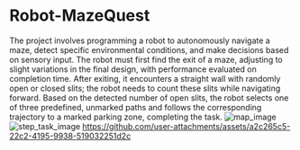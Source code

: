 # Robot-MazeQuest
The project involves programming a robot to autonomously navigate a maze, detect specific environmental conditions, and make decisions based on sensory input. The robot must first find the exit of a maze, adjusting to slight variations in the final design, with performance evaluated on completion time. After exiting, it encounters a straight wall with randomly open or closed slits; the robot needs to count these slits while navigating forward. Based on the detected number of open slits, the robot selects one of three predefined, unmarked paths and follows the corresponding trajectory to a marked parking zone, completing the task.
                   ![map_image](https://github.com/user-attachments/assets/2e1a1a83-0a46-4374-b5f5-bdace2fd0d2d)
                   ![step_task_image](https://github.com/user-attachments/assets/04eab059-feba-44f8-828c-bf389e7e21aa)
                   https://github.com/user-attachments/assets/a2c265c5-22c2-4195-9938-519032251d2c


      


                           
